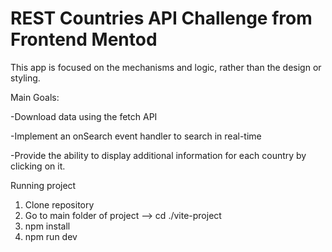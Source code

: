# REST Countries API Challenge from Frontend Mentod

This app is focused on the mechanisms and logic, rather than the design or styling.

Main Goals:

-Download data using the fetch API

-Implement an onSearch event handler to search in real-time

-Provide the ability to display additional information for each country by clicking on it.

Running project
1. Clone repository
2. Go to main folder of project --> cd ./vite-project
3. npm install
4. npm run dev
